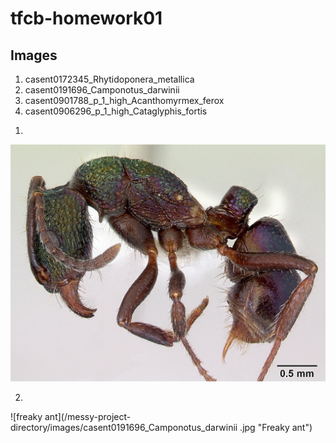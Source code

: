 # tfcb-homework01

## Images

<ol>
  <li>casent0172345_Rhytidoponera_metallica</li>
  <li>casent0191696_Camponotus_darwinii</li>
  <li>casent0901788_p_1_high_Acanthomyrmex_ferox</li>
  <li>casent0906296_p_1_high_Cataglyphis_fortis</li>
</ol>

1.
![freaky ant](/messy-project-directory/images/casent0172345_Rhytidoponera_metallica.jpg "Freaky ant")

2.
![freaky ant](/messy-project-directory/images/casent0191696_Camponotus_darwinii .jpg "Freaky ant")
